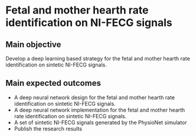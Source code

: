 # Fetal and mother hearth rate identification on NI-FECG signals

## Main objective
Develop a deep learning based strategy for the fetal and mother hearth rate identification on sintetic NI-FECG signals.

## Main expected outcomes
* A deep neural network design for the fetal and mother hearth rate identification on sintetic NI-FECG signals.
* A deep neural network implementation for the fetal and mother hearth rate identification on sintetic NI-FECG signals.
* A set of sintetic NI-FECG signals generated by the PhysioNet simulator
* Publish the research results
